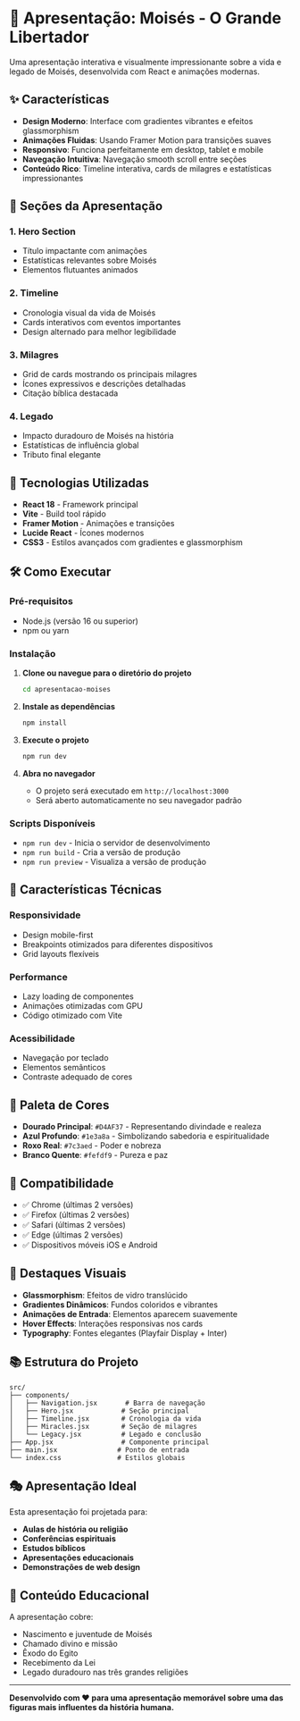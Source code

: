 # 🌟 Apresentação: Moisés - O Grande Libertador

Uma apresentação interativa e visualmente impressionante sobre a vida e legado de Moisés, desenvolvida com React e animações modernas.

## ✨ Características

- **Design Moderno**: Interface com gradientes vibrantes e efeitos glassmorphism
- **Animações Fluidas**: Usando Framer Motion para transições suaves
- **Responsivo**: Funciona perfeitamente em desktop, tablet e mobile
- **Navegação Intuitiva**: Navegação smooth scroll entre seções
- **Conteúdo Rico**: Timeline interativa, cards de milagres e estatísticas impressionantes

## 🎨 Seções da Apresentação

### 1. **Hero Section**

- Título impactante com animações
- Estatísticas relevantes sobre Moisés
- Elementos flutuantes animados

### 2. **Timeline**

- Cronologia visual da vida de Moisés
- Cards interativos com eventos importantes
- Design alternado para melhor legibilidade

### 3. **Milagres**

- Grid de cards mostrando os principais milagres
- Ícones expressivos e descrições detalhadas
- Citação bíblica destacada

### 4. **Legado**

- Impacto duradouro de Moisés na história
- Estatísticas de influência global
- Tributo final elegante

## 🚀 Tecnologias Utilizadas

- **React 18** - Framework principal
- **Vite** - Build tool rápido
- **Framer Motion** - Animações e transições
- **Lucide React** - Ícones modernos
- **CSS3** - Estilos avançados com gradientes e glassmorphism

## 🛠️ Como Executar

### Pré-requisitos

- Node.js (versão 16 ou superior)
- npm ou yarn

### Instalação

1. **Clone ou navegue para o diretório do projeto**

   ```bash
   cd apresentacao-moises
   ```

2. **Instale as dependências**

   ```bash
   npm install
   ```

3. **Execute o projeto**

   ```bash
   npm run dev
   ```

4. **Abra no navegador**
   - O projeto será executado em `http://localhost:3000`
   - Será aberto automaticamente no seu navegador padrão

### Scripts Disponíveis

- `npm run dev` - Inicia o servidor de desenvolvimento
- `npm run build` - Cria a versão de produção
- `npm run preview` - Visualiza a versão de produção

## 🎯 Características Técnicas

### Responsividade

- Design mobile-first
- Breakpoints otimizados para diferentes dispositivos
- Grid layouts flexíveis

### Performance

- Lazy loading de componentes
- Animações otimizadas com GPU
- Código otimizado com Vite

### Acessibilidade

- Navegação por teclado
- Elementos semânticos
- Contraste adequado de cores

## 🎨 Paleta de Cores

- **Dourado Principal**: `#D4AF37` - Representando divindade e realeza
- **Azul Profundo**: `#1e3a8a` - Simbolizando sabedoria e espiritualidade
- **Roxo Real**: `#7c3aed` - Poder e nobreza
- **Branco Quente**: `#fefdf9` - Pureza e paz

## 📱 Compatibilidade

- ✅ Chrome (últimas 2 versões)
- ✅ Firefox (últimas 2 versões)
- ✅ Safari (últimas 2 versões)
- ✅ Edge (últimas 2 versões)
- ✅ Dispositivos móveis iOS e Android

## 🌟 Destaques Visuais

- **Glassmorphism**: Efeitos de vidro translúcido
- **Gradientes Dinâmicos**: Fundos coloridos e vibrantes
- **Animações de Entrada**: Elementos aparecem suavemente
- **Hover Effects**: Interações responsivas nos cards
- **Typography**: Fontes elegantes (Playfair Display + Inter)

## 📚 Estrutura do Projeto

```
src/
├── components/
│   ├── Navigation.jsx       # Barra de navegação
│   ├── Hero.jsx            # Seção principal
│   ├── Timeline.jsx        # Cronologia da vida
│   ├── Miracles.jsx        # Seção de milagres
│   └── Legacy.jsx          # Legado e conclusão
├── App.jsx                 # Componente principal
├── main.jsx               # Ponto de entrada
└── index.css              # Estilos globais
```

## 🎭 Apresentação Ideal

Esta apresentação foi projetada para:

- **Aulas de história ou religião**
- **Conferências espirituais**
- **Estudos bíblicos**
- **Apresentações educacionais**
- **Demonstrações de web design**

## 📖 Conteúdo Educacional

A apresentação cobre:

- Nascimento e juventude de Moisés
- Chamado divino e missão
- Êxodo do Egito
- Recebimento da Lei
- Legado duradouro nas três grandes religiões

---

**Desenvolvido com ❤️ para uma apresentação memorável sobre uma das figuras mais influentes da história humana.**
